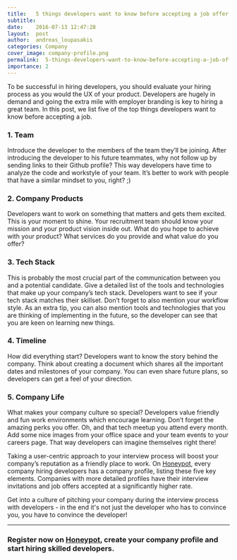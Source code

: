 ```yaml
---
title:   5 things developers want to know before accepting a job offer
subtitle:
date:    2016-07-13 12:47:28
layout:  post
author:  andreas_loupasakis
categories: Company
cover_image: company-profile.png
permalink:  5-things-developers-want-to-know-before-accepting-a-job-offer/
importance: 2
---
```


To be successful in hiring developers, you should evaluate your hiring process as you would the UX of your product. Developers are hugely in demand and going the extra mile with employer branding is key to hiring a great team. In this post, we list five of the top things developers want to know before accepting a job. 

<!--more--> 


### 1. Team

Introduce the developer to the members of the team they’ll be joining. After introducing the developer to his future teammates, why not follow up by sending links to their Github profile? This way developers have time to analyze the code and workstyle of your team. It’s better to work with people that have a similar mindset to you, right? ;)

### 2. Company Products

Developers want to work on something that matters and gets them excited. This is your moment to shine. Your recruitment team should know your mission and your product vision inside out. What do you hope to achieve with your product? What services do you provide and what value do you offer? 


### 3. Tech Stack

This is probably the most crucial part of the communication between you and a potential candidate. Give a detailed list of the tools and technologies that make up your company’s tech stack. Developers want to see if your tech stack matches their skillset. Don’t forget to also mention your workflow style. As an extra tip, you can also mention tools and technologies that you are thinking of implementing in the future, so the developer can see that you are keen on learning new things. 


### 4. Timeline

How did everything start? Developers want to know the story behind the company. Think about creating a document which shares all the important dates and milestones of your company. You can even share future plans, so developers can get a feel of your direction.


### 5. Company Life

What makes your company culture so special? Developers value  friendly and fun work environments which encourage learning. Don’t forget the amazing perks you offer. Oh, and that tech meetup you attend every month. Add some nice images from your office space and your team events to your careers page. That way developers can imagine  themselves right there!


Taking a user-centric approach to your interview process will boost your company’s reputation as a friendly place to work. On [Honeypot][1], every company hiring developers has a company profile, listing these five key elements. Companies with more detailed profiles have their interview invitations and job offers accepted at a significantly higher rate. 

Get into a culture of pitching your company during the interview process with developers - in the end it's not just the developer who has to convince you, you have to convince the developer!


* * * 


### Register now on [Honeypot][2], create your company profile and start hiring skilled developers.

[1]: https://www.honeypot.io/pages/for_employers
[2]: https://www.honeypot.io/invite_requests/new

